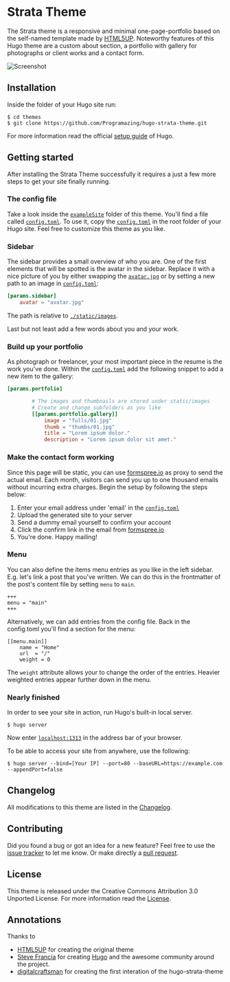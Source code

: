 # Strata Theme

The Strata theme is a responsive and minimal one-page-portfolio based on the self-named template made by [HTML5UP](//html5up.net/). Noteworthy features of this Hugo theme are a custom about section, a portfolio with gallery for photographs or client works and a contact form.

![Screenshot](images/screenshot.png)


## Installation

Inside the folder of your Hugo site run:

    $ cd themes
    $ git clone https://github.com/Programazing/hugo-strata-theme.git

For more information read the official [setup guide](//gohugo.io/overview/installing/) of Hugo.


## Getting started

After installing the Strata Theme successfully it requires a just a few more steps to get your site finally running.


### The config file

Take a look inside the [`exampleSite`](tree/exampleSite) folder of this theme. You'll find a file called [`config.toml`](exampleSite/config.toml). To use it, copy the [`config.toml`](exampleSite/config.toml) in the root folder of your Hugo site. Feel free to customize this theme as you like.

### Sidebar

The sidebar provides a small overview of who you are. One of the first elements that will be spotted is the avatar in the sidebar. Replace it with a nice picture of you by either swapping the [`avatar.jpg`](static/images/avatar.jpg) or by setting a new path to an image in [`config.toml`](exampleSite/config.toml):

```toml
[params.sidebar]
    avatar = "avatar.jpg"
```

The path is relative to [`./static/images`](static/images).

Last but not least add a few words about you and your work.


### Build up your portfolio

As photograph or freelancer, your most important piece in the resume is the work you've done. Within the [`config.toml`](exampleSite/config.toml) add the following snippet to add a new item to the gallery:

```toml
[params.portfolio]

        # The images and thumbnails are stored under static/images
        # Create and change subfolders as you like
        [[params.portfolio.gallery]]
            image = "fulls/01.jpg"
            thumb = "thumbs/01.jpg"
            title = "Lorem ipsum dolor."
            description = "Lorem ipsum dolor sit amet."
```

### Make the contact form working

Since this page will be static, you can use [formspree.io](//formspree.io/) as proxy to send the actual email. Each month, visitors can send you up to one thousand emails without incurring extra charges. Begin the setup by following the steps below:

1. Enter your email address under 'email' in the [`config.toml`](exampleSite/config.toml)
2. Upload the generated site to your server
3. Send a dummy email yourself to confirm your account
4. Click the confirm link in the email from [formspree.io](//formspree.io/)
5. You're done. Happy mailing!


### Menu

You can also define the items menu entries as you like in the left sidebar. E.g. let's link a post that you've written. We can do this in the frontmatter of the post's content file by setting `menu` to `main`.

```
+++
menu = "main"
+++
```

Alternatively, we can add entries from the config file. Back in the config.toml you'll find a section for the menu:

```
[[menu.main]]
	name = "Home"
	url  = "/"
	weight = 0
```

The `weight` attribute allows your to change the order of the entries. Heavier weighted entries appear further down in the menu.

### Nearly finished

In order to see your site in action, run Hugo's built-in local server.

    $ hugo server

Now enter [`localhost:1313`](//localhost:1313) in the address bar of your browser.

To be able to access your site from anywhere, use the following:

    $ hugo server --bind=[Your IP] --port=80 --baseURL=https://example.com --appendPort=false


## Changelog

All modifications to this theme are listed in the [Changelog](CHANGELOG.md).

## Contributing

Did you found a bug or got an idea for a new feature? Feel free to use the [issue tracker](issues) to let me know. Or make directly a [pull request](pulls).


## License

This theme is released under the Creative Commons Attribution 3.0 Unported  License. For more information read the [License](LICENSE.md).


## Annotations

Thanks to

- [HTML5UP](//html5up.net/) for creating the original theme
- [Steve Francia](//github.com/spf13) for creating [Hugo](//gohugo.io) and the awesome community around the project.
- [digitalcraftsman](//github.com/digitalcraftsman) for creating the first interation of the hugo-strata-theme